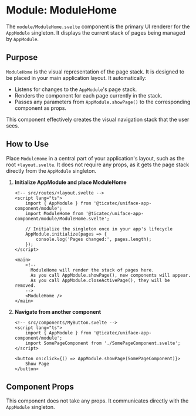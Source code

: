 # Module: ModuleHome

The `module/ModuleHome.svelte` component is the primary UI renderer for the `AppModule` singleton. It displays the current stack of pages being managed by `AppModule`.

## Purpose

`ModuleHome` is the visual representation of the page stack. It is designed to be placed in your main application layout. It automatically:
-   Listens for changes to the `AppModule`'s page stack.
-   Renders the component for each page currently in the stack.
-   Passes any parameters from `AppModule.showPage()` to the corresponding component as props.

This component effectively creates the visual navigation stack that the user sees.

## How to Use

Place `ModuleHome` in a central part of your application's layout, such as the root `+layout.svelte`. It does not require any props, as it gets the page stack directly from the `AppModule` singleton.

1.  **Initialize AppModule and place ModuleHome**

    ```svelte
    <!-- src/routes/+layout.svelte -->
    <script lang="ts">
        import { AppModule } from '@ticatec/uniface-app-component/module';
        import ModuleHome from '@ticatec/uniface-app-component/module/ModuleHome.svelte';

        // Initialize the singleton once in your app's lifecycle
        AppModule.initialize(pages => {
            console.log('Pages changed:', pages.length);
        });
    </script>

    <main>
        <!--
          ModuleHome will render the stack of pages here.
          As you call AppModule.showPage(), new components will appear.
          As you call AppModule.closeActivePage(), they will be removed.
        -->
        <ModuleHome />
    </main>
    ```

2.  **Navigate from another component**

    ```svelte
    <!-- src/components/MyButton.svelte -->
    <script lang="ts">
        import { AppModule } from '@ticatec/uniface-app-component/module';
        import SomePageComponent from './SomePageComponent.svelte';
    </script>

    <button on:click={() => AppModule.showPage(SomePageComponent)}>
        Show Page
    </button>
    ```

## Component Props

This component does not take any props. It communicates directly with the `AppModule` singleton.
